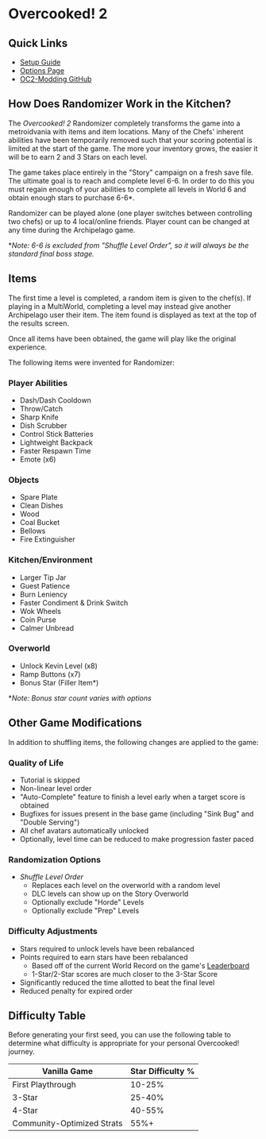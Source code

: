 # Overcooked! 2

## Quick Links
- [Setup Guide](../../../../tutorial/Overcooked!%202/setup/en)
- [Options Page](../../../../games/Overcooked!%202/player-options)
- [OC2-Modding GitHub](https://github.com/toasterparty/oc2-modding)

## How Does Randomizer Work in the Kitchen?

The *Overcooked! 2* Randomizer completely transforms the game into a metroidvania with items and item locations. Many of the Chefs' inherent abilities have been temporarily removed such that your scoring potential is limited at the start of the game. The more your inventory grows, the easier it will be to earn 2 and 3 Stars on each level.

The game takes place entirely in the "Story" campaign on a fresh save file. The ultimate goal is to reach and complete level 6-6. In order to do this you must regain enough of your abilities to complete all levels in World 6 and obtain enough stars to purchase 6-6*.

Randomizer can be played alone (one player switches between controlling two chefs) or up to 4 local/online friends. Player count can be changed at any time during the Archipelago game.

**Note: 6-6 is excluded from "Shuffle Level Order", so it will always be the standard final boss stage.*

## Items

The first time a level is completed, a random item is given to the chef(s). If playing in a MultiWorld, completing a level may instead give another Archipelago user their item. The item found is displayed as text at the top of the results screen.

Once all items have been obtained, the game will play like the original experience.

The following items were invented for Randomizer:

### Player Abilities
- Dash/Dash Cooldown
- Throw/Catch
- Sharp Knife
- Dish Scrubber 
- Control Stick Batteries
- Lightweight Backpack
- Faster Respawn Time
- Emote (x6)

### Objects
- Spare Plate
- Clean Dishes
- Wood
- Coal Bucket
- Bellows
- Fire Extinguisher

### Kitchen/Environment
- Larger Tip Jar
- Guest Patience
- Burn Leniency
- Faster Condiment & Drink Switch
- Wok Wheels
- Coin Purse
- Calmer Unbread

### Overworld
- Unlock Kevin Level (x8)
- Ramp Buttons (x7)
- Bonus Star (Filler Item*)

**Note: Bonus star count varies with options*

## Other Game Modifications

In addition to shuffling items, the following changes are applied to the game:

### Quality of Life
- Tutorial is skipped
- Non-linear level order
- "Auto-Complete" feature to finish a level early when a target score is obtained
- Bugfixes for issues present in the base game (including "Sink Bug" and "Double Serving")
- All chef avatars automatically unlocked
- Optionally, level time can be reduced to make progression faster paced

### Randomization Options

- *Shuffle Level Order*
    - Replaces each level on the overworld with a random level
    - DLC levels can show up on the Story Overworld
    - Optionally exclude "Horde" Levels
    - Optionally exclude "Prep" Levels

### Difficulty Adjustments
- Stars required to unlock levels have been rebalanced
- Points required to earn stars have been rebalanced
    - Based off of the current World Record on the game's [Leaderboard](https://overcooked.greeny.dev)
    - 1-Star/2-Star scores are much closer to the 3-Star Score
- Significantly reduced the time allotted to beat the final level
- Reduced penalty for expired order

## Difficulty Table

Before generating your first seed, you can use the following table to determine what difficulty is appropriate for your personal Overcooked! journey.

| Vanilla Game | Star Difficulty % |
| ----------- | ----------- |
| First Playthrough | 10-25% |
| 3-Star | 25-40% |
| 4-Star | 40-55% |
| Community-Optimized Strats | 55%+ |
